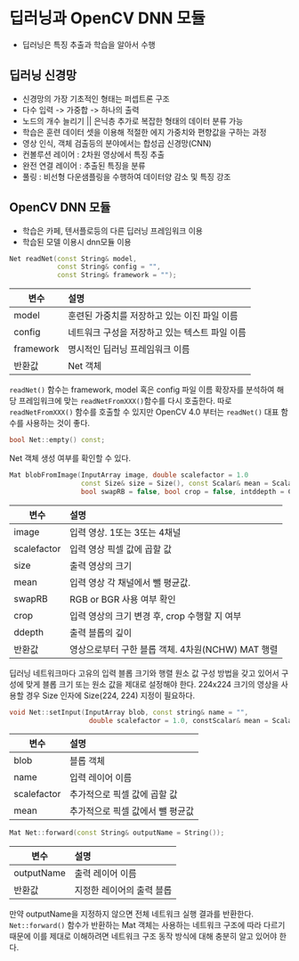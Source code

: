 # 딥러닝과 OpenCV DNN 모듈

 - 딥러닝은 특징 추출과 학습을 알아서 수행

## 딥러닝 신경망

 - 신경망의 가장 기초적인 형태는 퍼셉트론 구조
 - 다수 입력 -> 가중합 -> 하나의 출력
 - 노드의 개수 늘리기 || 은닉층 추가로 복잡한 형태의 데이터 분류 가능
 - 학습은 훈련 데이터 셋을 이용해 적절한 에지 가중치와 편향값을 구하는 과정
 - 영상 인식, 객체 검출등의 분야에서는 합성곱 신경망(CNN)
 - 컨볼루션 레이어 : 2차원 영상에서 특징 추출
 - 완전 연결 레이어 : 추출된 특징을 분류
 - 풀링 : 비선형 다운샘플링을 수행하여 데이터양 감소 및 특징 강조

## OpenCV DNN 모듈

 - 학습은 카페, 텐서플로등의 다른 딥러닝 프레임워크 이용
 - 학습된 모델 이용시 dnn모듈 이용

```c++
Net readNet(const String& model, 
			const String& config = "",
			const String& framework = "");
```

변수 | 설명
--- |:---
model | 훈련된 가중치를 저장하고 있는 이진 파일 이름
config | 네트워크 구성을 저장하고 있는 텍스트 파일 이름
framework | 명시적인 딥러닝 프레임워크 이름
반환값 | Net 객체

 `readNet()` 함수는 framework, model 혹은 config 파일 이름 확장자를 분석하여 해당 프레임워크에 맞는 `readNetFromXXX()`함수를 다시 호출한다. 따로 `readNetFromXXX()` 함수를 호출할 수 있지만 OpenCV 4.0 부터는 `readNet()` 대표 함수를 사용하는 것이 좋다.

 ```c++
 bool Net::empty() const;
 ```

 Net 객체 생성 여부를 확인할 수 있다.

 ```c++
 Mat blobFromImage(InputArray image, double scalefactor = 1.0
 				   const Size& size = Size(), const Scalar& mean = Scalar(),
				   bool swapRB = false, bool crop = false, intddepth = CV_32F);
 ```

 변수 | 설명
 --- |:---
 image | 입력 영상. 1또는 3또는 4채널
 scalefactor | 입력 영상 픽셀 값에 곱할 값
 size | 출력 영상의 크기
 mean | 입력 영상 각 채널에서 뺄 평균값.
 swapRB | RGB or BGR 사용 여부 확인
 crop | 입력 영상의 크기 변경 후, crop 수행할 지 여부
 ddepth | 출력 블롭의 깊이
 반환값 | 영상으로부터 구한 블롭 객체. 4차원(NCHW) MAT 행렬

 딥러닝 네트워크마다 고유의 입력 블롭 크기와 행렬 원소 값 구성 방법을 갖고 있어서 구성에 맞게 블롭 크기 또는 원소 값을 제대로 설정해야 한다. 224x224 크기의 영상을 사용할 경우 Size 인자에 Size(224, 224) 지정이 필요하다.

```c++
void Net::setInput(InputArray blob, const string& name = "",
					double scalefactor = 1.0, constScalar& mean = Scalar());
```

변수 | 설명
--- |:---
blob | 블롭 객체
name | 입력 레이어 이름
scalefactor | 추가적으로 픽셀 값에 곱할 값
mean | 추가적으로 픽셀 값에서 뺄 평균값

```c++
Mat Net::forward(const String& outputName = String());
```

변수 | 설명
--- |:---
outputName | 출력 레이어 이름
반환값 | 지정한 레이어의 출력 블롭

만약 outputName을 지정하지 않으면 전체 네트워크 실행 결과를 반환한다. `Net::forward()` 함수가 반환하는 Mat 객체는 사용하는 네트워크 구조에 따라 다르기 때문에 이를 제대로 이해하려면 네트워크 구조 동작 방식에 대해 충분히 알고 있어야 한다.